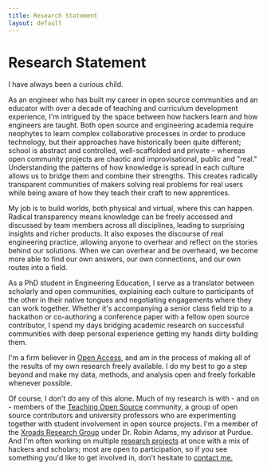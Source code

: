 ```yaml
---
title: Research Statement
layout: default
---
```


# Research Statement

I have always been a curious child.

As an engineer who has built my career in open source communities and an educator with over a decade of teaching and curriculum development experience, I'm intrigued by the space between how hackers learn and how engineers are taught. Both open source and engineering academia require neophytes to learn complex collaborative processes in order to produce technology, but their approaches have historically been quite different; school is abstract and controlled, well-scaffolded and private – whereas open community projects are chaotic and improvisational, public and "real." Understanding the patterns of how knowledge is spread in each culture allows us to bridge them and combine their strengths. This creates radically transparent communities of makers solving real problems for real users while being aware of how they teach their craft to new apprentices.

My job is to build worlds, both physical and virtual, where this can happen. Radical transparency means knowledge can be freely accessed and discussed by team members across all disciplines, leading to surprising insights and richer products. It also exposes the discourse of real engineering practice, allowing anyone to overhear and reflect on the stories behind our solutions. When we can overhear and be overheard, we become more able to find our own answers, our own connections, and our own routes into a field.

As a PhD student in Engineering Education, I serve as a translator between scholarly and open communities, explaining each culture to participants of the other in their native tongues and negotiating engagements where they can work together. Whether it's accompanying a senior class field trip to a hackathon or co-authoring a conference paper with a fellow open source contributor, I spend my days bridging academic research on successful communities with deep personal experience getting my hands dirty building them.

I'm a firm believer in [Open Access](http://en.wikipedia.org/wiki/Open_access), and am in the process of making all of the results of my own research freely available. I do my best to go a step beyond and make my data, methods, and analysis open and freely forkable whenever possible.

Of course, I don't do any of this alone. Much of my research is with - and on - members of the [Teaching Open Source](http://teachingopensource.org) community, a group of open source contributors and university professors who are experimenting together with student involvement in open source projects. I'm a member of the [Xroads Research Group](http://xroadsresearch.org) under Dr. Robin Adams, my advisor at Purdue. And I'm often working on multiple [research projects](http://teachingopensource.org/index.php/User:Mchua#Projects) at once with a mix of hackers and scholars; most are open to participation, so if you see something you'd like to get involved in, don't hesitate to [contact me.](http://blog.melchua.com)
